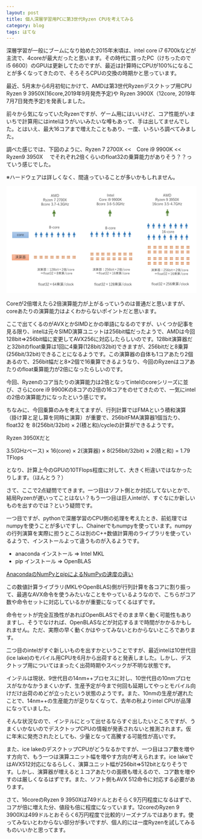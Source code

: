 ```yaml
---
layout: post
title: 個人深層学習用PCに第3世代Ryzen CPUを考えてみる
category: blog
tags: はてな
---
```


深層学習が一般にブームになり始めた2015年末頃は、intel core i7 6700kなどが主流で、4coreが最大だったと思います。その時代に買ったPC（けちったので i5 6600）のGPUは更新してたのですが、最近は計算時にCPUが100%になることが多くなってきたので、そろそろCPUの交換の時期かと思っています。

最近、5月末から6月初旬にかけて、AMDは第3世代Ryzenデスクトップ用CPU Ryzen 9 3950X(16core,2019年9月発売予定)や Ryzen 3900X（12core, 2019年7月7日発売予定)を発表しました。

前々から気になっていたRyzenですが、ゲーム用にはいいけど、コア性能がいまいちで計算用にはintelほうがいいみたいな噂もあって、手は出してませんでした。とはいえ、最大16コアまで増えたこともあり、一度、いろいろ調べてみました。

調べた感じでは、下図のように、Ryzen 7 2700X <<　Core i9 9900K << Ryzen9 3950X　
でそれぞれ2倍くらいのfloat32の乗算能力がありそう？？っていう感じでした。

※ハードウェアは詳しくなく、間違っていることが多いかもしれません。

![imgae](/images/20190619-cpu.png)


Coreが2倍増えたら2倍演算能力が上がるっていうのは普通だと思いますが、coreあたりの演算能力はよくわからないポイントだと思います。

ここで出てくるのがAVXとかSIMDとかの単語になるのですが、いくつか記事を見る限り、intelは元々SIMD演算ユニットは256bit幅だったようで、AMDは今回128bit⇒256bit幅に変更してAVX256に対応したらしいのです。128bit演算器だと32bitのfloat乗算は1回に4乗算(128bit/32bit)できますが、256bitだと8乗算(256bit/32bit)できることになるようです。この演算器の自体も1コアあたり2個あるので、256bit幅だと8×2個で16乗算できるようなり、今回のRyzenはコアあたりのfloat乗算能力が2倍になったらしいのです。

今回、Ryzenのコア当たりの演算能力は2倍となってintelのcoreシリーズに並び、さらにcore i9 9900Kの8コアの2倍の16コアをのせてきたので、一気にintelの2倍の演算能力になったという感じです。

ちなみに、今回乗算のみを考えてますが、行列計算ではFMAという積和演算（掛け算と足し算を同時に演算）が重要で、256bitFMA演算器1個当たり、float32 を 8(256bit/32bit) × 2(積と和)/cycleの計算ができるようです。

Ryzen 3950Xだと

3.5(GHzベース) × 16(core) ×  2(演算器) × 8(256bit/32bit) × 2(積と和) = 1.79 TFlops

となり、計算上今のGPUの10TFlops程度に対して、大きく桁違いではなかったりします。（ほんとう？）

さて、ここで2点疑問でてきます。一つ目はソフト側とか対応してないとかで、結局Ryzenが遅いってことはない？もう一つ目は巨人intelが、すぐなにか新しいものを出すのでは？という疑問です。

一つ目ですが、pythonで深層学習のCPU側の処理を考えたとき、前処理ではnumpyを使うことが多いですし、Chainerでもnumpyを使っています。numpyの行列演算を実際に担うところは別のC++数値計算用のライブラリを使っているようで、インストールよって違うものが入るようです。

* anaconda インストール ⇒ Intel MKL
* pip インストール ⇒ OpenBLAS

[AnacondaのNumPyとpipによるNumPyの速度の違い](https://orizuru.io/blog/machine-learning/anaconda_pip_difference/)

この数値計算ライブラリ(MKLやOpenBLAS)側が行列計算を各コアに割り振って、最適なAVX命令を使うみたいなことをやっているようなので、こちらがコア数や命令セットに対応しているかが重要になってくるはずです。

命令セットが完全互換性があればOpenBLASでそのまま早く動く可能性もありますし、そうでなければ、OpenBLASなどが対応するまで時間がかかるかもしれません。ただ、実際の早く動くかはやってみないとわからないところであります。

二つ目のintelがすぐ新しいものを出すかということですが、最近intelは10世代目(ice lake)のモバイル用CPUを6月から出荷すると発表しました。しかし、デスクトップ用についてはまったく出荷時期やスペックが不明な状態です。

インテルは現状、9世代目の14nm++プロセスに対し、10世代目の10nmプロセスがなかなかうまくいかず、生産予定が今まで何回も延期してやっとモバイル向けだけ出荷のめどが立ったという状態のようです。また、10nmの生産が遅れたことで、14nm++の生産能力が足りなくなって、去年の秋よりintel CPUが品薄になっていました。

そんな状況なので、インテルにとって出せるならすぐ出したいところですが、うまくいかないのでデスクトップCPUの情報が発表されないと推測されます。仮に年末に発売されたとしても、少量となって高騰する可能性が高いです。

また、ice lakeのデスクトップCPUがどうなるかですが、一つ目はコア数を増やす方向で、もう一つは演算ユニット幅を増やす方向が考えられます。ice lakeではAVX512対応になるらしく、演算ユニット幅が256bit⇒512bitとなりそうです。しかし、演算器が増えると１コアあたりの面積も増えるので、コア数を増やすのは厳しくなるはずです。また、ソフト側もAVX 512命令に対応する必要があります。

さて、16coreのRyzen 9 3950Xは749ドルとおそらく9万円程度になるはずで、コアが倍に増えた分、値段も倍に程度になっています。12coreのRyzen 9 3900Xは499ドルとおそらく6万円程度で比較的リーズナブルではあります。使ってみないとわからない部分が多いですが、個人的には一度Ryzenを試してみるものいいかと思ってます。

